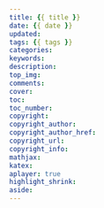 ```yaml
---
title: {{ title }}
date: {{ date }}
updated:
tags: {{ tags }}
categories:
keywords:
description:
top_img:
comments:
cover:
toc:
toc_number:
copyright:
copyright_author:
copyright_author_href:
copyright_url:
copyright_info:
mathjax:
katex:
aplayer: true
highlight_shrink:
aside:
---
```

